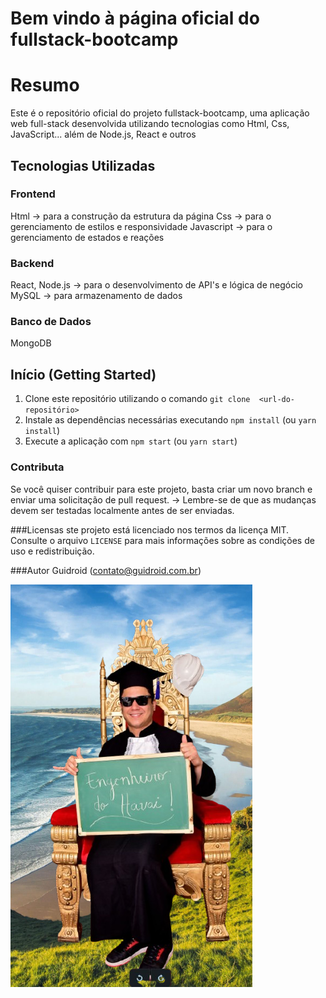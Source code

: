 # Bem vindo à página oficial do fullstack-bootcamp

# Resumo		
Este é o repositório oficial do projeto fullstack-bootcamp, uma aplicação 
web full-stack desenvolvida utilizando tecnologias como Html, Css, JavaScript... 
além de Node.js, React e outros
## Tecnologias Utilizadas
### Frontend 		
Html -> para a construção da estrutura da página
Css  -> para o gerenciamento de estilos e responsividade
Javascript -> para o gerenciamento de estados e reações
### Backend		
React, Node.js -> para o desenvolvimento de API's e lógica de negócio
MySQL -> para armazenamento de dados
### Banco de Dados	
MongoDB

## Início (Getting Started) 

1. Clone este repositório utilizando o comando `git clone 
<url-do-repositório>`
2. Instale as dependências necessárias executando `npm install` (ou `yarn 
install`)
3. Execute a aplicação com `npm start` (ou `yarn start`)

### Contributa

Se você quiser contribuir para este projeto, basta criar um novo branch 
e enviar uma solicitação de pull request.
-> Lembre-se de que as mudanças devem ser testadas localmente antes de ser 
enviadas.

###Licensas
ste projeto está licenciado nos termos da licença MIT. Consulte o arquivo 
`LICENSE` para mais informações sobre as condições de uso e redistribuição.

###Autor
Guidroid 
(contato@guidroid.com.br)


![an old rock!](Captura_de_tela_de_2025-06-18_16-33-58-removebg-preview%20(1).png)

